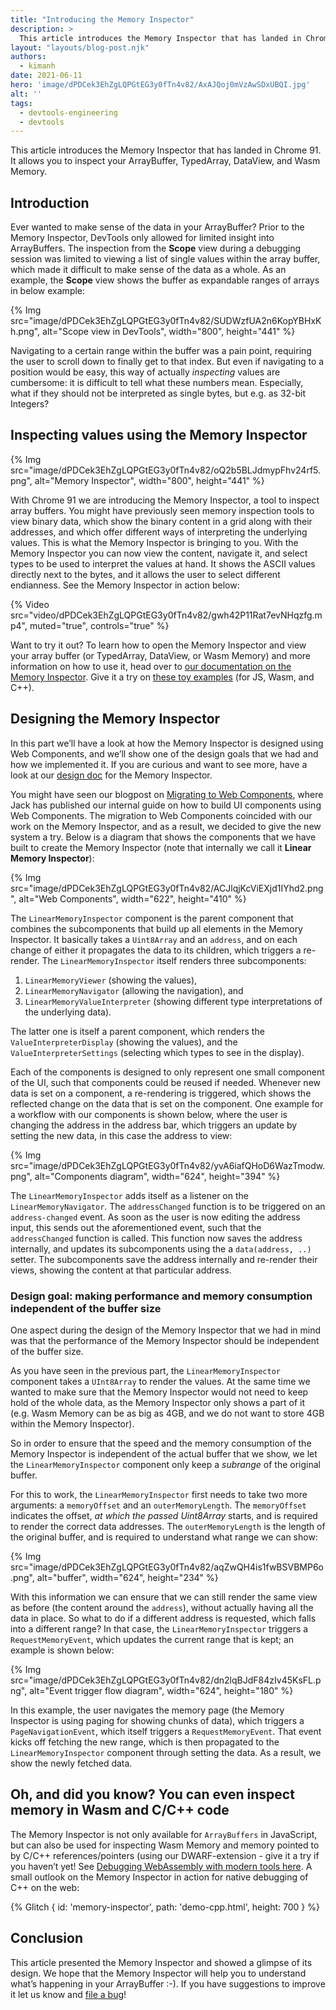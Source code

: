 ```yaml
---
title: "Introducing the Memory Inspector"
description: >
  This article introduces the Memory Inspector that has landed in Chrome 91. It allows you to inspect your ArrayBuffer, TypedArray, DataView, and Wasm Memory.
layout: "layouts/blog-post.njk"
authors:
  - kimanh
date: 2021-06-11
hero: 'image/dPDCek3EhZgLQPGtEG3y0fTn4v82/AxAJQoj0mVzAwSDxUBQI.jpg'
alt: ''
tags:
  - devtools-engineering
  - devtools
---
```


<!-- lint disable no-smart-quotes -->

This article introduces the Memory Inspector that has landed in Chrome 91. It allows you to inspect your ArrayBuffer, TypedArray, DataView, and Wasm Memory. 


## Introduction

Ever wanted to make sense of the data in your ArrayBuffer? Prior to the Memory Inspector, DevTools only allowed for limited insight into ArrayBuffers. The inspection from the **Scope** view during a debugging session was limited to viewing a list of single values within the array buffer, which made it difficult to make sense of the data as a whole. As an example, the **Scope** view shows the buffer as expandable ranges of arrays in below example:

{% Img src="image/dPDCek3EhZgLQPGtEG3y0fTn4v82/SUDWzfUA2n6KopYBHxKh.png", alt="Scope view in DevTools", width="800", height="441" %}

Navigating to a certain range within the buffer was a pain point, requiring the user to scroll down to finally get to that index. But even if navigating to a position would be easy, this way of actually *inspecting* values are cumbersome: it is difficult to tell what these numbers mean. Especially, what if they should not be interpreted as single bytes, but e.g. as 32-bit Integers? 


## Inspecting values using the Memory Inspector

{% Img src="image/dPDCek3EhZgLQPGtEG3y0fTn4v82/oQ2b5BLJdmypFhv24rf5.png", alt="Memory Inspector", width="800", height="441" %}

With Chrome 91 we are introducing the Memory Inspector, a tool to inspect array buffers. You might have previously seen memory inspection tools to view binary data, which show the binary content in a grid along with their addresses, and which offer different ways of interpreting the underlying values. This is what the Memory Inspector is bringing to you. With the Memory Inspector you can now view the content, navigate it, and select types to be used to interpret the values at hand. It shows the ASCII values directly next to the bytes, and it allows the user to select different endianness. See the Memory Inspector in action below:

{% Video src="video/dPDCek3EhZgLQPGtEG3y0fTn4v82/gwh42P11Rat7evNHqzfg.mp4", muted="true", controls="true" %}

Want to try it out? To learn how to open the Memory Inspector and view your array buffer (or TypedArray, DataView, or Wasm Memory) and more information on how to use it, head over to [our documentation on the Memory Inspector](/docs/devtools/memory-inspector/). Give it a try on [these toy examples](http://memory-inspector.glitch.me/) (for JS, Wasm, and C++).


## Designing the Memory Inspector

In this part we’ll have a look at how the Memory Inspector is designed using Web Components, and we’ll show one of the design goals that we had and how we implemented it. If you are curious and want to see more, have a look at our [design doc](https://docs.google.com/document/d/1LUOat3Q3pQ08IsnBQLrvL-4zWXSTgIuArb5ig3lEm-Y) for the Memory Inspector.

You might have seen our blogpost on [Migrating to Web Components](/blog/migrating-to-web-components/), where Jack has published our internal guide on how to build UI components using Web Components. The migration to Web Components coincided with our work on the Memory Inspector, and as a result, we decided to give the new system a try. Below is a diagram that shows the components that we have built to create the Memory Inspector (note that internally we call it **Linear Memory Inspector**):

{% Img src="image/dPDCek3EhZgLQPGtEG3y0fTn4v82/ACJlqjKcViEXjd1IYhd2.png", alt="Web Components", width="622", height="410" %}

The `LinearMemoryInspector` component is the parent component that combines the subcomponents that build up all elements in the Memory Inspector. It basically takes a `Uint8Array` and an `address`, and on each change of either it propagates the data to its children, which triggers a re-render. The `LinearMemoryInspector` itself renders three subcomponents: 

1. `LinearMemoryViewer` (showing the values), 
2. `LinearMemoryNavigator` (allowing the navigation), and 
3. `LinearMemoryValueInterpreter` (showing different type interpretations of the underlying data).

The latter one is itself a parent component, which renders the `ValueInterpreterDisplay` (showing the values), and the `ValueInterpreterSettings` (selecting which types to see in the display).

Each of the components is designed to only represent one small component of the UI, such that components could be reused if needed. Whenever new data is set on a component, a re-rendering is triggered, which shows the reflected change on the data that is set on the component. One example for a workflow with our components is shown below, where the user is changing the address in the address bar, which triggers an update by setting the new data, in this case the address to view:

{% Img src="image/dPDCek3EhZgLQPGtEG3y0fTn4v82/yvA6iafQHoD6WazTmodw.png", alt="Components diagram", width="624", height="394" %}

The `LinearMemoryInspector` adds itself as a listener on the `LinearMemoryNavigator`. The `addressChanged` function is to be triggered on an `address-changed` event. As soon as the user is now editing the address input, this sends out the aforementioned event, such that the `addressChanged` function is called. This function now saves the address internally, and updates its subcomponents using the a `data(address, ..)` setter. The subcomponents save the address internally and re-render their views, showing the content at that particular address.


### Design goal: making performance and memory consumption independent of the buffer size

One aspect during the design of the Memory Inspector that we had in mind was that the performance of the Memory Inspector should be independent of the buffer size.

As you have seen in the previous part, the `LinearMemoryInspector` component takes a `UInt8Array` to render the values. At the same time we wanted to make sure that the Memory Inspector would not need to keep hold of the whole data, as the Memory Inspector only shows a part of it (e.g. Wasm Memory can be as big as 4GB, and we do not want to store 4GB within the Memory Inspector).

So in order to ensure that the speed and the memory consumption of the Memory Inspector is independent of the actual buffer that we show, we let the `LinearMemoryInspector` component only keep a *subrange* of the original buffer. 

For this to work, the `LinearMemoryInspector` first needs to take two more arguments: a `memoryOffset` and an `outerMemoryLength`. The `memoryOffset` indicates the offset, *at which the passed Uint8Array* starts, and is required to render the correct data addresses. The `outerMemoryLength` is the length of the original buffer, and is required to understand what range we can show:

{% Img src="image/dPDCek3EhZgLQPGtEG3y0fTn4v82/aqZwQH4is1fwBSVBMP6o.png", alt="buffer", width="624", height="234" %}

With this information we can ensure that we can still render the same view as before (the content around the `address`), without actually having all the data in place. So what to do if a different address is requested, which falls into a different range? In that case, the `LinearMemoryInspector` triggers a `RequestMemoryEvent`, which updates the current range that is kept; an example is shown below:

 {% Img src="image/dPDCek3EhZgLQPGtEG3y0fTn4v82/dn2lqBJdF84zIv45KsFL.png", alt="Event trigger flow diagram", width="624", height="180" %}

In this example, the user navigates the memory page (the Memory Inspector is using paging for showing chunks of data), which triggers a `PageNavigationEvent`, which itself triggers a `RequestMemoryEvent`.
That event kicks off fetching the new range, which is then propagated to the `LinearMemoryInspector` component through setting the data. As a result, we show the newly fetched data.


## Oh, and did you know? You can even inspect memory in Wasm and C/C++ code

The Memory Inspector is not only available for `ArrayBuffers` in JavaScript, but can also be used for inspecting Wasm Memory and memory pointed to by C/C++ references/pointers (using our DWARF-extension - give it a try if you haven’t yet! See [Debugging WebAssembly with modern tools here](/blog/wasm-debugging-2020/). A small outlook on the Memory Inspector in action for native debugging of C++ on the web:

<!-- {% Img src="image/dPDCek3EhZgLQPGtEG3y0fTn4v82/GcHy7qArrsUhF8UaJVIT.png", alt="Inspect memory in Wasm", width="800", height="441" %} -->
{% Glitch {
  id: 'memory-inspector',
  path: 'demo-cpp.html',
  height: 700
} %}


## Conclusion

This article presented the Memory Inspector and showed a glimpse of its design. We hope that the Memory Inspector will help you to understand what’s happening in your ArrayBuffer :-). If you have suggestions to improve it let us know and [file a bug](https://crbug.com/new)!
